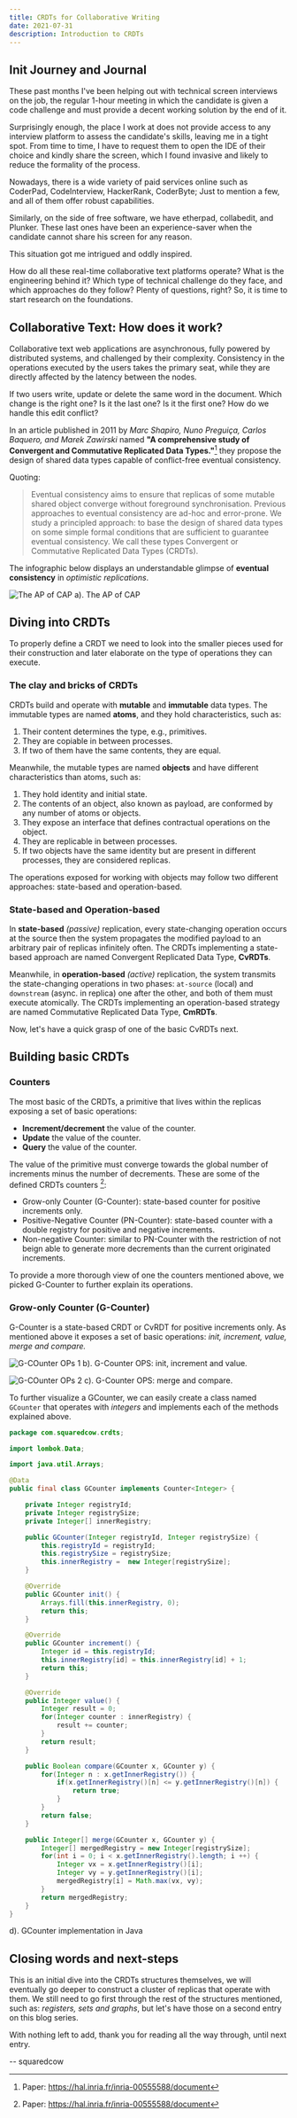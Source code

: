 ```yaml
---
title: CRDTs for Collaborative Writing
date: 2021-07-31
description: Introduction to CRDTs
---
```


## Init Journey and Journal

These past months I've been helping out with technical screen interviews on the job, the regular 1-hour meeting in which the candidate is given a code challenge and must provide a decent working solution by the end of it. 

Surprisingly enough, the place I work at does not provide access to any interview platform to assess the candidate's skills, leaving me in a tight spot.  From time to time, I have to request them to open the IDE of their choice and kindly share the screen, which I found invasive and likely to reduce the formality of the process.

Nowadays, there is a wide variety of paid services online such as CoderPad, CodeInterview, HackerRank, CoderByte; Just to mention a few, and all of them offer robust capabilities.

Similarly, on the side of free software, we have etherpad, collabedit, and Plunker. These last ones have been an experience-saver when the candidate cannot share his screen for any reason.

This situation got me intrigued and oddly inspired.

How do all these real-time collaborative text platforms operate? What is the engineering behind it?  Which type of technical challenge do they face, and which approaches do they follow? Plenty of questions, right? So, it is time to start research on the foundations.


## Collaborative Text: How does it work?

Collaborative text web applications are asynchronous, fully powered by distributed systems, and challenged by their complexity. Consistency in the operations executed by the users takes the primary seat, while they are directly affected by the latency between the nodes.


If two users write, update or delete the same word in the document. Which change is the right one? Is it the last one? Is it the first one? How do we handle this edit conflict? 

In an article published in 2011 by _Marc Shapiro, Nuno Preguiça, Carlos Baquero, and Marek Zawirski_ named **"A comprehensive study of Convergent and Commutative Replicated Data Types."**[^1] they propose the design of shared data types capable of conflict-free eventual consistency.

Quoting: 

> Eventual consistency aims to ensure that replicas of some mutable shared object converge without foreground synchronisation. Previous approaches to eventual consistency are ad-hoc and error-prone. We study a principled approach: to base the design of shared data types on some simple formal conditions that are sufficient to guarantee eventual consistency. We call these types Convergent or Commutative Replicated Data Types (CRDTs). 

The infographic below displays an understandable glimpse of **eventual consistency** in _optimistic replications_.

![The AP of CAP](/images/excalidraws/the_ap_of_cap.png)
a). The AP of CAP

## Diving into CRDTs

To properly define a CRDT we need to look into the smaller pieces used for their construction and later elaborate on the type of operations they can execute.

### The clay and bricks of CRDTs

CRDTs build and operate with **mutable** and **immutable** data types. The immutable types are named **atoms**, and they hold characteristics, such as:

1. Their content determines the type, e.g., primitives.
2. They are copiable in between processes. 
3. If two of them have the same contents, they are equal.

Meanwhile, the mutable types are named **objects** and have different characteristics than atoms, such as:

1. They hold identity and initial state.
2. The contents of an object, also known as payload, are conformed by any number of atoms or objects.
3. They expose an interface that defines contractual operations on the object.
4. They are replicable in between processes. 
5. If two objects have the same identity but are present in different processes, they are considered replicas.

The operations exposed for working with objects may follow two different approaches: state-based and operation-based.

### State-based and Operation-based
In **state-based** _(passive)_ replication, every state-changing operation occurs at the source then the system propagates the modified payload to an arbitrary pair of replicas infinitely often. The CRDTs implementing a state-based approach are named Convergent Replicated Data Type, **CvRDTs**.

Meanwhile, in **operation-based** _(active)_ replication, the system transmits the state-changing operations in two phases: `at-source` (local) and `downstream` (async. in replica) one after the other, and both of them must execute atomically. The CRDTs implementing an operation-based strategy are named Commutative Replicated Data Type, **CmRDTs**.

Now, let's have a quick grasp of one of the basic CvRDTs next.

## Building basic CRDTs

### Counters 

The most basic of the CRDTs, a primitive that lives within the replicas exposing a set of basic operations:

- **Increment/decrement** the value of the counter.
- **Update** the value of the counter.
- **Query** the value of the counter.

The value of the primitive must converge towards the global number of increments minus the number of decrements. These are some of the defined CRDTs counters [^1]:

- Grow-only Counter (G-Counter):  state-based counter for positive increments only.
- Positive-Negative Counter (PN-Counter): state-based counter with a double registry for positive and negative increments.
- Non-negative Counter: similar to PN-Counter with the restriction of not beign able to generate more decrements than the current originated increments.

To provide a more thorough view of one the counters mentioned above, we picked G-Counter to further explain its operations.

### Grow-only Counter (G-Counter)

G-Counter is a state-based CRDT or CvRDT for positive increments only. As mentioned above it exposes a set of basic operations: *init, increment, value, merge and compare.*

![G-COunter OPs 1](/images/excalidraws/g-counter-ops-pt1.png)
b). G-Counter OPS: init, increment and value.

![G-COunter OPs 2](/images/excalidraws/g-counter-ops-pt2.png)
c). G-Counter OPS: merge and compare.

To further visualize a GCounter, we can easily create a class named `GCounter` that operates with *integers* and implements each of the methods explained above.

``` java {linenos=table,linenostart=1}
package com.squaredcow.crdts;

import lombok.Data;

import java.util.Arrays;

@Data
public final class GCounter implements Counter<Integer> {

    private Integer registryId;
    private Integer registrySize;
    private Integer[] innerRegistry;

    public GCounter(Integer registryId, Integer registrySize) {
        this.registryId = registryId;
        this.registrySize = registrySize;
        this.innerRegistry =  new Integer[registrySize];
    }

    @Override
    public GCounter init() {
        Arrays.fill(this.innerRegistry, 0);
        return this;
    }

    @Override
    public GCounter increment() {
        Integer id = this.registryId;
        this.innerRegistry[id] = this.innerRegistry[id] + 1;
        return this;
    }

    @Override
    public Integer value() {
        Integer result = 0;
        for(Integer counter : innerRegistry) {
            result += counter;
        }
        return result;
    }

    public Boolean compare(GCounter x, GCounter y) {
        for(Integer n : x.getInnerRegistry()) {
            if(x.getInnerRegistry()[n] <= y.getInnerRegistry()[n]) {
                return true;
            }
        }
        return false;
    }

    public Integer[] merge(GCounter x, GCounter y) {
        Integer[] mergedRegistry = new Integer[registrySize];
        for(int i = 0; i < x.getInnerRegistry().length; i ++) {
            Integer vx = x.getInnerRegistry()[i];
            Integer vy = y.getInnerRegistry()[i];
            mergedRegistry[i] = Math.max(vx, vy);
        }
        return mergedRegistry;
    }
}
```
d). GCounter implementation in Java

## Closing words and next-steps

This is an initial dive into the CRDTs structures themselves, we will eventually go deeper to construct a cluster of replicas that operate with them. We still need to go first through the rest of the structures mentioned, such as: *registers, sets and graphs*, but let's have those on a second entry on this blog series.

With nothing left to add, thank you for reading all the way through, until next entry.

-- squaredcow

[^1]: Paper: https://hal.inria.fr/inria-00555588/document